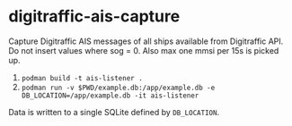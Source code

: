 # digitraffic-ais-capture

Capture Digitraffic AIS messages of all ships available from Digitraffic API.  
Do not insert values where sog = 0. Also max one mmsi per 15s is picked up.

1. `podman build -t ais-listener .`  
2. `podman run -v $PWD/example.db:/app/example.db -e DB_LOCATION=/app/example.db -it ais-listener`

Data is written to a single SQLite defined by `DB_LOCATION`.